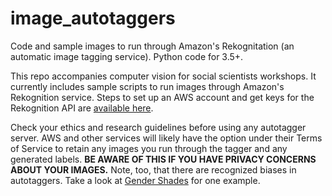 # image_autotaggers

Code and sample images to run through Amazon's Rekognitation (an automatic image tagging service). Python code for 3.5+. 

This repo accompanies computer vision for social scientists workshops. It currently includes sample scripts to run images through Amazon's Rekognition service. Steps to set up an AWS account and get keys for the Rekognition API are [available here](https://github.com/norawebbwilliams/image_autotaggers/blob/master/notes/02-use-aws-rekognition.md). 

Check your ethics and research guidelines before using any autotagger server. AWS and other services will likely have the option under their Terms of Service to retain any images you run through the tagger and any generated labels. **BE AWARE OF THIS IF YOU HAVE PRIVACY CONCERNS ABOUT YOUR IMAGES.** Note, too, that there are recognized biases in autotaggers. Take a look at [Gender Shades](http://gendershades.org/overview.html) for one example. 
